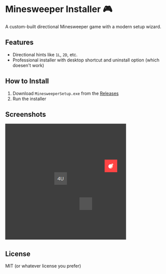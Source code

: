 # Minesweeper Installer 🎮

A custom-built directional Minesweeper game with a modern setup wizard.

## Features
- Directional hints like `1L`, `2D`, etc.
- Professional installer with desktop shortcut and uninstall option (which doesen't work)

## How to Install
1. Download `MinesweeperSetup.exe` from the [Releases](https://github.com/rockbeatspaper-coder/minesweeper-installer/releases)
2. Run the installer

## Screenshots
![Gameplay](screenshots/gameplay.png)

## License
MIT (or whatever license you prefer)
